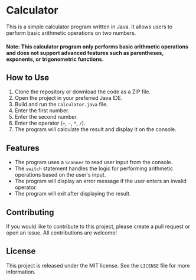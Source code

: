 # Calculator

This is a simple calculator program written in Java. It allows users to perform basic arithmetic operations on two numbers.

#### Note: This calculator program only performs basic arithmetic operations and does not support advanced features such as parentheses, exponents, or trigonometric functions.

## How to Use

1. Clone the repository or download the code as a ZIP file.
2. Open the project in your preferred Java IDE.
3. Build and run the `Calculator.java` file.
4. Enter the first number.
5. Enter the second number.
6. Enter the operator (`+`, `-`, `*`, `/`).
7. The program will calculate the result and display it on the console.

## Features

* The program uses a `Scanner` to read user input from the console.
* The `switch` statement handles the logic for performing arithmetic operations based on the user's input.
* The program will display an error message if the user enters an invalid operator.
* The program will exit after displaying the result.

## Contributing

If you would like to contribute to this project, please create a pull request or open an issue. All contributions are welcome!

## License

This project is released under the MIT license. See the `LICENSE` file for more information.
